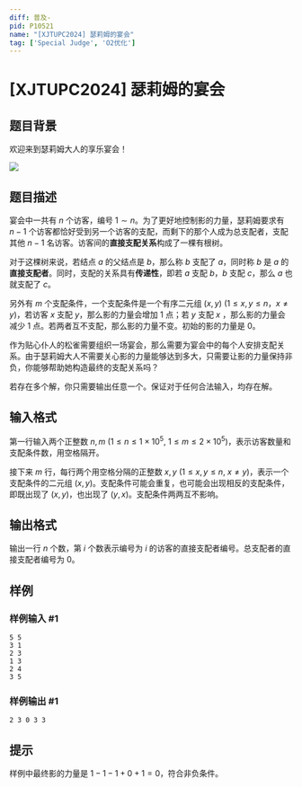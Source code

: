 ```yaml
---
diff: 普及-
pid: P10521
name: "[XJTUPC2024] 瑟莉姆的宴会"
tag: ['Special Judge', 'O2优化']
---
```

# [XJTUPC2024] 瑟莉姆的宴会
## 题目背景

欢迎来到瑟莉姆大人的享乐宴会！

![](https://cdn.luogu.com.cn/upload/image_hosting/6kmpy10b.png)
## 题目描述

宴会中一共有 $n$ 个访客，编号 $1\sim n$。为了更好地控制影的力量，瑟莉姆要求有 $n-1$ 个访客都恰好受到另一个访客的支配，而剩下的那个人成为总支配者，支配其他 $n-1$ 名访客。访客间的**直接支配关系**构成了一棵有根树。

对于这棵树来说，若结点 $a$ 的父结点是 $b$，那么称 $b$ 支配了 $a$，同时称 $b$ 是 $a$ 的**直接支配者**。同时，支配的关系具有**传递性**，即若 $a$ 支配 $b$，$b$ 支配 $c$，那么 $a$ 也就支配了 $c$。

另外有 $m$ 个支配条件，一个支配条件是一个有序二元组 $(x,y)$ ($1 \le x,y \le n$，$x\neq y$)，若访客 $x$ 支配 $y$，那么影的力量会增加 $1$ 点；若 $y$ 支配 $x$ ，那么影的力量会减少 $1$ 点。若两者互不支配，那么影的力量不变。初始的影的力量是 $0$。

作为贴心仆人的松雀需要组织一场宴会，那么需要为宴会中的每个人安排支配关系。由于瑟莉姆大人不需要关心影的力量能够达到多大，只需要让影的力量保持非负，你能够帮助她构造最终的支配关系吗？

若存在多个解，你只需要输出任意一个。保证对于任何合法输入，均存在解。
## 输入格式

第一行输入两个正整数 $n,m$ ($1\le n \le 1\times 10^5,\ 1 \le m \le 2\times 10^5$)，表示访客数量和支配条件数，用空格隔开。

接下来 $m$ 行，每行两个用空格分隔的正整数 $x,y$ ($1 \le x,y \le n,\ x\neq y$)，表示一个支配条件的二元组 $(x,y)$。支配条件可能会重复，也可能会出现相反的支配条件，即既出现了 $(x,y)$，也出现了 $(y,x)$。支配条件两两互不影响。
## 输出格式

输出一行 $n$ 个数，第 $i$ 个数表示编号为 $i$ 的访客的直接支配者编号。总支配者的直接支配者编号为 $0$。
## 样例

### 样例输入 #1
```
5 5
3 1
2 3
1 3
2 4
3 5

```
### 样例输出 #1
```
2 3 0 3 3 
```
## 提示

样例中最终影的力量是 $1-1-1+0+1=0$，符合非负条件。
